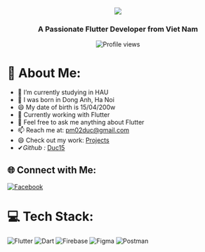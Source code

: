 <h1 align="center">
    <img src="https://readme-typing-svg.herokuapp.com/?font=Righteous&size=35&center=true&vCenter=true&width=500&height=70&duration=4000&lines=Hi+There!+👋;+I'm+Duc+Gio+Tai!;" />
</h1>
<h3 align="center">A Passionate Flutter Developer from Viet Nam</h3>

<p align="center">
  <img src="https://komarev.com/ghpvc/?username=Duc15&label=Profile%20views&color=0e75b6&style=flat" alt="Profile views" />
</p>

# 💫 About Me:
- 🔭 I’m currently studying in HAU
- 🌱 I was born in Dong Anh, Ha Noi
- 😄 My date of birth is 15/04/200w  
- 🔭 Currently working with Flutter
- 💬 Feel free to ask me anything about Flutter
- 📫 Reach me at: [pm02duc@gmail.com](mailto:pm02duc@gmail.com)
- 😄 Check out my work: [Projects](https://github.com/Duc15)
- ✔*Github :* [Duc15](https://github.com/Duc15)

## 🌐 Connect with Me:
[![Facebook](https://img.shields.io/badge/Facebook-%231877F2.svg?logo=Facebook&logoColor=white)](https://www.facebook.com/duckbidv) 

# 💻 Tech Stack:
![Flutter](https://img.shields.io/badge/Flutter-%2302569B.svg?style=for-the-badge&logo=Flutter&logoColor=white) 
![Dart](https://img.shields.io/badge/dart-%230175C2.svg?style=for-the-badge&logo=dart&logoColor=white) 
![Firebase](https://img.shields.io/badge/firebase-%23039BE5.svg?style=for-the-badge&logo=firebase) 
![Figma](https://img.shields.io/badge/figma-%23F24E1E.svg?style=for-the-badge&logo=figma&logoColor=white) 
![Postman](https://img.shields.io/badge/Postman-FF6C37?style=for-the-badge&logo=postman&logoColor=white)
